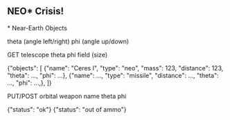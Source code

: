 NEO* Crisis!
------------

\* Near-Earth Objects

theta (angle left/right)
phi (angle up/down)

GET telescope
    theta
    phi
    field (size)

{"objects": [
    {"name": "Ceres I",
     "type": "neo",
     "mass": 123,
     "distance": 123,
     "theta": ...,
     "phi": ...},
    {"name": ...,
     "type": "missile",
     "distance": ...,
     "theta": ...,
     "phi": ...,},
]}

PUT/POST orbital weapon
    name
    theta
    phi

{"status": "ok"}
{"status": "out of ammo"}
